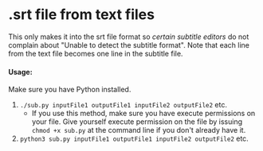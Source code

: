 # .srt file from text files
This only makes it into the srt file format so *certain subtitle editors* do not
complain about "Unable to detect the subtitle format". Note that each line from
the text file becomes one line in the subtitle file.

#### Usage:
Make sure you have Python installed.
1. `./sub.py inputFile1 outputFile1 inputFile2 outputFile2` etc.
   * If you use this method, make sure you have execute permissions on your file.
     Give yourself execute permission on the file by issuing `chmod +x sub.py` at
     the command line if you don't already have it.
2. `python3 sub.py inputFile1 outputFile1 inputFile2 outputFile2` etc.
